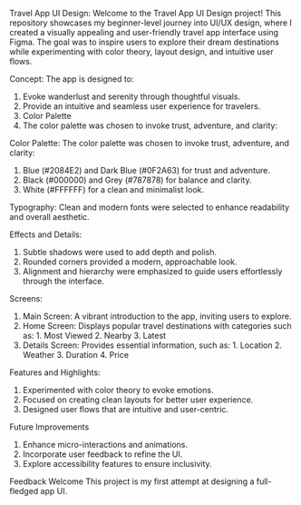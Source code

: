 Travel App UI Design:
Welcome to the Travel App UI Design project! This repository showcases my beginner-level journey into UI/UX design, where I created a visually appealing and user-friendly travel app interface using Figma. The goal was to inspire users to explore their dream destinations while experimenting with color theory, layout design, and intuitive user flows.

Concept:
The app is designed to:

1. Evoke wanderlust and serenity through thoughtful visuals.
2. Provide an intuitive and seamless user experience for travelers.
3. Color Palette
4. The color palette was chosen to invoke trust, adventure, and clarity:

Color Palette:
The color palette was chosen to invoke trust, adventure, and clarity:
1. Blue (#2084E2) and Dark Blue (#0F2A63) for trust and adventure.
2. Black (#000000) and Grey (#787878) for balance and clarity.
3. White (#FFFFFF) for a clean and minimalist look.
   
Typography:
Clean and modern fonts were selected to enhance readability and overall aesthetic.

Effects and Details:
1. Subtle shadows were used to add depth and polish.
2. Rounded corners provided a modern, approachable look.
3. Alignment and hierarchy were emphasized to guide users effortlessly through the interface.

Screens:
1. Main Screen: A vibrant introduction to the app, inviting users to explore.
2. Home Screen: Displays popular travel destinations with categories such as:
        1. Most Viewed
        2. Nearby
        3. Latest
3. Details Screen: Provides essential information, such as:
        1. Location
        2. Weather
        3. Duration
        4. Price
   
Features and Highlights:
1. Experimented with color theory to evoke emotions.
2. Focused on creating clean layouts for better user experience.
3. Designed user flows that are intuitive and user-centric.

Future Improvements
1. Enhance micro-interactions and animations.
2. Incorporate user feedback to refine the UI.
3. Explore accessibility features to ensure inclusivity.
   
Feedback Welcome
This project is my first attempt at designing a full-fledged app UI. 
